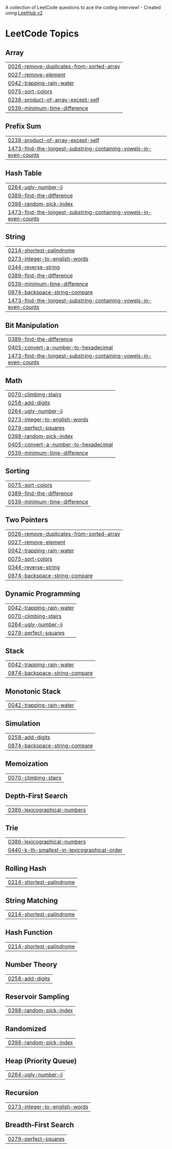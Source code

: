 A collection of LeetCode questions to ace the coding interview! - Created using [LeetHub v2](https://github.com/arunbhardwaj/LeetHub-2.0)
<!---LeetCode Topics Start-->
# LeetCode Topics
## Array
|  |
| ------- |
| [0026-remove-duplicates-from-sorted-array](https://github.com/thrisha1012/CODING/tree/master/0026-remove-duplicates-from-sorted-array) |
| [0027-remove-element](https://github.com/thrisha1012/CODING/tree/master/0027-remove-element) |
| [0042-trapping-rain-water](https://github.com/thrisha1012/CODING/tree/master/0042-trapping-rain-water) |
| [0075-sort-colors](https://github.com/thrisha1012/CODING/tree/master/0075-sort-colors) |
| [0238-product-of-array-except-self](https://github.com/thrisha1012/CODING/tree/master/0238-product-of-array-except-self) |
| [0539-minimum-time-difference](https://github.com/thrisha1012/CODING/tree/master/0539-minimum-time-difference) |
## Prefix Sum
|  |
| ------- |
| [0238-product-of-array-except-self](https://github.com/thrisha1012/CODING/tree/master/0238-product-of-array-except-self) |
| [1473-find-the-longest-substring-containing-vowels-in-even-counts](https://github.com/thrisha1012/CODING/tree/master/1473-find-the-longest-substring-containing-vowels-in-even-counts) |
## Hash Table
|  |
| ------- |
| [0264-ugly-number-ii](https://github.com/thrisha1012/CODING/tree/master/0264-ugly-number-ii) |
| [0389-find-the-difference](https://github.com/thrisha1012/CODING/tree/master/0389-find-the-difference) |
| [0398-random-pick-index](https://github.com/thrisha1012/CODING/tree/master/0398-random-pick-index) |
| [1473-find-the-longest-substring-containing-vowels-in-even-counts](https://github.com/thrisha1012/CODING/tree/master/1473-find-the-longest-substring-containing-vowels-in-even-counts) |
## String
|  |
| ------- |
| [0214-shortest-palindrome](https://github.com/thrisha1012/CODING/tree/master/0214-shortest-palindrome) |
| [0273-integer-to-english-words](https://github.com/thrisha1012/CODING/tree/master/0273-integer-to-english-words) |
| [0344-reverse-string](https://github.com/thrisha1012/CODING/tree/master/0344-reverse-string) |
| [0389-find-the-difference](https://github.com/thrisha1012/CODING/tree/master/0389-find-the-difference) |
| [0539-minimum-time-difference](https://github.com/thrisha1012/CODING/tree/master/0539-minimum-time-difference) |
| [0874-backspace-string-compare](https://github.com/thrisha1012/CODING/tree/master/0874-backspace-string-compare) |
| [1473-find-the-longest-substring-containing-vowels-in-even-counts](https://github.com/thrisha1012/CODING/tree/master/1473-find-the-longest-substring-containing-vowels-in-even-counts) |
## Bit Manipulation
|  |
| ------- |
| [0389-find-the-difference](https://github.com/thrisha1012/CODING/tree/master/0389-find-the-difference) |
| [0405-convert-a-number-to-hexadecimal](https://github.com/thrisha1012/CODING/tree/master/0405-convert-a-number-to-hexadecimal) |
| [1473-find-the-longest-substring-containing-vowels-in-even-counts](https://github.com/thrisha1012/CODING/tree/master/1473-find-the-longest-substring-containing-vowels-in-even-counts) |
## Math
|  |
| ------- |
| [0070-climbing-stairs](https://github.com/thrisha1012/CODING/tree/master/0070-climbing-stairs) |
| [0258-add-digits](https://github.com/thrisha1012/CODING/tree/master/0258-add-digits) |
| [0264-ugly-number-ii](https://github.com/thrisha1012/CODING/tree/master/0264-ugly-number-ii) |
| [0273-integer-to-english-words](https://github.com/thrisha1012/CODING/tree/master/0273-integer-to-english-words) |
| [0279-perfect-squares](https://github.com/thrisha1012/CODING/tree/master/0279-perfect-squares) |
| [0398-random-pick-index](https://github.com/thrisha1012/CODING/tree/master/0398-random-pick-index) |
| [0405-convert-a-number-to-hexadecimal](https://github.com/thrisha1012/CODING/tree/master/0405-convert-a-number-to-hexadecimal) |
| [0539-minimum-time-difference](https://github.com/thrisha1012/CODING/tree/master/0539-minimum-time-difference) |
## Sorting
|  |
| ------- |
| [0075-sort-colors](https://github.com/thrisha1012/CODING/tree/master/0075-sort-colors) |
| [0389-find-the-difference](https://github.com/thrisha1012/CODING/tree/master/0389-find-the-difference) |
| [0539-minimum-time-difference](https://github.com/thrisha1012/CODING/tree/master/0539-minimum-time-difference) |
## Two Pointers
|  |
| ------- |
| [0026-remove-duplicates-from-sorted-array](https://github.com/thrisha1012/CODING/tree/master/0026-remove-duplicates-from-sorted-array) |
| [0027-remove-element](https://github.com/thrisha1012/CODING/tree/master/0027-remove-element) |
| [0042-trapping-rain-water](https://github.com/thrisha1012/CODING/tree/master/0042-trapping-rain-water) |
| [0075-sort-colors](https://github.com/thrisha1012/CODING/tree/master/0075-sort-colors) |
| [0344-reverse-string](https://github.com/thrisha1012/CODING/tree/master/0344-reverse-string) |
| [0874-backspace-string-compare](https://github.com/thrisha1012/CODING/tree/master/0874-backspace-string-compare) |
## Dynamic Programming
|  |
| ------- |
| [0042-trapping-rain-water](https://github.com/thrisha1012/CODING/tree/master/0042-trapping-rain-water) |
| [0070-climbing-stairs](https://github.com/thrisha1012/CODING/tree/master/0070-climbing-stairs) |
| [0264-ugly-number-ii](https://github.com/thrisha1012/CODING/tree/master/0264-ugly-number-ii) |
| [0279-perfect-squares](https://github.com/thrisha1012/CODING/tree/master/0279-perfect-squares) |
## Stack
|  |
| ------- |
| [0042-trapping-rain-water](https://github.com/thrisha1012/CODING/tree/master/0042-trapping-rain-water) |
| [0874-backspace-string-compare](https://github.com/thrisha1012/CODING/tree/master/0874-backspace-string-compare) |
## Monotonic Stack
|  |
| ------- |
| [0042-trapping-rain-water](https://github.com/thrisha1012/CODING/tree/master/0042-trapping-rain-water) |
## Simulation
|  |
| ------- |
| [0258-add-digits](https://github.com/thrisha1012/CODING/tree/master/0258-add-digits) |
| [0874-backspace-string-compare](https://github.com/thrisha1012/CODING/tree/master/0874-backspace-string-compare) |
## Memoization
|  |
| ------- |
| [0070-climbing-stairs](https://github.com/thrisha1012/CODING/tree/master/0070-climbing-stairs) |
## Depth-First Search
|  |
| ------- |
| [0386-lexicographical-numbers](https://github.com/thrisha1012/CODING/tree/master/0386-lexicographical-numbers) |
## Trie
|  |
| ------- |
| [0386-lexicographical-numbers](https://github.com/thrisha1012/CODING/tree/master/0386-lexicographical-numbers) |
| [0440-k-th-smallest-in-lexicographical-order](https://github.com/thrisha1012/CODING/tree/master/0440-k-th-smallest-in-lexicographical-order) |
## Rolling Hash
|  |
| ------- |
| [0214-shortest-palindrome](https://github.com/thrisha1012/CODING/tree/master/0214-shortest-palindrome) |
## String Matching
|  |
| ------- |
| [0214-shortest-palindrome](https://github.com/thrisha1012/CODING/tree/master/0214-shortest-palindrome) |
## Hash Function
|  |
| ------- |
| [0214-shortest-palindrome](https://github.com/thrisha1012/CODING/tree/master/0214-shortest-palindrome) |
## Number Theory
|  |
| ------- |
| [0258-add-digits](https://github.com/thrisha1012/CODING/tree/master/0258-add-digits) |
## Reservoir Sampling
|  |
| ------- |
| [0398-random-pick-index](https://github.com/thrisha1012/CODING/tree/master/0398-random-pick-index) |
## Randomized
|  |
| ------- |
| [0398-random-pick-index](https://github.com/thrisha1012/CODING/tree/master/0398-random-pick-index) |
## Heap (Priority Queue)
|  |
| ------- |
| [0264-ugly-number-ii](https://github.com/thrisha1012/CODING/tree/master/0264-ugly-number-ii) |
## Recursion
|  |
| ------- |
| [0273-integer-to-english-words](https://github.com/thrisha1012/CODING/tree/master/0273-integer-to-english-words) |
## Breadth-First Search
|  |
| ------- |
| [0279-perfect-squares](https://github.com/thrisha1012/CODING/tree/master/0279-perfect-squares) |
<!---LeetCode Topics End-->
